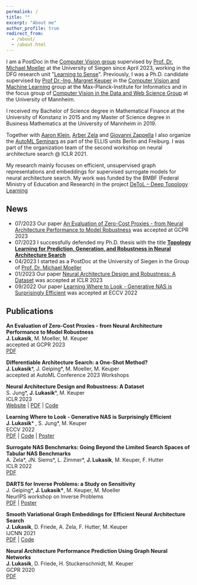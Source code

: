 ```yaml
---
permalink: /
title: ""
excerpt: "About me"
author_profile: true
redirect_from: 
  - /about/
  - /about.html
---
```


I am a PostDoc in the [Computer Vision group](https://www.vsa.informatik.uni-siegen.de) supervised by [Prof. Dr. Michael Moeller](https://sites.google.com/site/michaelmoellermath/) at the University of Siegen since April 2023, working in the DFG research unit "[Learning to Sense](https://www.learning2sense.de/)". Previously, I was a Ph.D. candidate supervised by [Prof Dr.-Ing. Margret Keuper](https://www.vc.informatik.uni-siegen.de/en/keuper-margret) in the [Computer Vision and Machine Learning](https://www.mpi-inf.mpg.de/departments/computer-vision-and-machine-learning) group at the Max-Planck-Institute for Informatics and in the focus group of [Computer Vision in the Data and Web Science Group](https://www.uni-mannheim.de/dws/people/researchers/phd-students/jovita-lukasik/) at the University of Mannheim.

I received my Bachelor of Science degree in Mathematical Finance at the University of Konstanz in 2015 and my Master of Science degree in Business Mathematics at the University of Mannheim in 2019.

Together with [Aaron Klein](https://aaronkl.github.io/), [Arber Zela](https://ml.informatik.uni-freiburg.de/profile/zela/) and [Giovanni Zappella](https://giovannizappella.github.io/) I also organize the [AutoML Seminars](
https://automl-seminars.github.io/) as part of the ELLIS units Berlin and Freiburg. I was part of the organization team of the second workshop on neural architecture search @ ICLR 2021.

My research mainly focuses on efficient, unsupervised graph representations and embeddings for supervised surrogate models for neural architecture search.
My work was funded by the BMBF (Federal Ministry of Education and Research) in the project [DeToL – Deep Topology Learning](https://keuperj.github.io/DeToL/) 

News
---
* 07/2023 Our paper [An Evaluation of Zero-Cost Proxies - from Neural Architecture Performance to Model Robustness](https://arxiv.org/pdf/2307.09365.pdf) was accepted at GCPR 2023
* 07/2023 I successfully defended my Ph.D. thesis with the title **[Topology Learning for Prediction, Generation, and Robustness in Neural Architecture Search](https://madoc.bib.uni-mannheim.de/64915/1/dissertation_Lukasik.pdf)**
* 04/2023 I started as a PostDoc at the University of Siegen in the Group of [Prof. Dr. Michael Moeller](https://sites.google.com/site/michaelmoellermath/)
* 01/2023 Our paper [Neural Architecture Design and Robustness: A Dataset](https://steffen-jung.github.io/robustness/Robustness_Dataset_ICLR23_2023Jan23.pdf) was accepted at ICLR 2023
* 09/2022 Our paper [Learning Where to Look - Generative NAS is Surprisingly Efficient](https://www.ecva.net/papers/eccv_2022/papers_ECCV/html/6011_ECCV_2022_paper.php) was accepted at ECCV 2022


Publications
---

**An Evaluation of Zero-Cost Proxies - from Neural Architecture Performance to Model Robustness**   
**J. Lukasik**, M. Moeller,  M. Keuper  
accepted at GCPR 2023  
[PDF](https://arxiv.org/pdf/2307.09365.pdf)

**Differentiable Architecture Search: a One-Shot Method?**   
**J. Lukasik**\*, J. Geiping*, M. Moeller,  M. Keuper  
accepted at AutoML Conference 2023 Workshops

**Neural Architecture Design and Robustness: A Dataset**   
S. Jung\*, **J. Lukasik**\*, M. Keuper  
ICLR 2023      
[Website](https://steffen-jung.github.io/robustness/) | [PDF](https://steffen-jung.github.io/robustness/Robustness_Dataset_ICLR23_2023Jan23.pdf) | [Code](https://github.com/steffen-jung/robustness-dataset)  

**Learning Where to Look - Generative NAS is Surprisingly Efficient**   
**J. Lukasik*** , S. Jung*, M. Keuper  
ECCV 2022      
[PDF](https://www.ecva.net/papers/eccv_2022/papers_ECCV/html/6011_ECCV_2022_paper.php) | [Code](https://github.com/jovitalukasik/AG-Net) | [Poster](https://jung.vision/poster/2022_Generative_NAS_Poster.pdf)

**Surrogate NAS Benchmarks: Going Beyond the Limited Search Spaces of Tabular NAS Benchmarks**  
A. Zela\*, JN. Siems\*, L. Zimmer\*, **J. Lukasik**, M. Keuper, F. Hutter  
ICLR 2022    
[PDF](https://openreview.net/forum?id=OnpFa95RVqs)

**DARTS for Inverse Problems: a Study on Sensitivity**  
J. Geiping*, __J. Lukasik*__, M. Keuper, M. Moeller  
NeurIPS workshop on Inverse Problems  
[PDF](https://openreview.net/forum?id=ty5XCitJfLA) | [Poster](https://openreview.net/attachment?id=ty5XCitJfLA&name=conference_poster)

**Smooth Variational Graph Embeddings for Efficient Neural Architecture Search**  
**J. Lukasik**, D. Friede, A. Zela, F. Hutter, M. Keuper    
IJCNN 2021    
[PDF](https://arxiv.org/pdf/2010.04683.pdf) | [Code](https://github.com/jovitalukasik/SVGe)
 
**Neural Architecture Performance Prediction Using Graph Neural Networks**  
**J. Lukasik**, D. Friede, H. Stuckenschmidt, M. Keuper  
GCPR 2020  
[PDF](https://link.springer.com/chapter/10.1007/978-3-030-71278-5_14)
